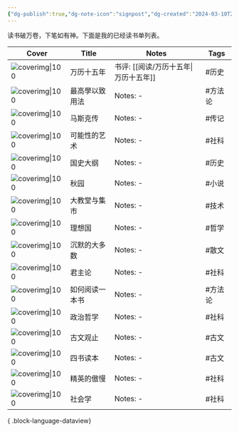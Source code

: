 ```yaml
---
{"dg-publish":true,"dg-note-icon":"signpost","dg-created":"2024-03-10T21:32:00","dg-updated":"2024-03-10T21:32:00","tags":["book","shelf","list"],"dg-path":"书架/已读书单.md","dg-pinned":"true","garden-index":"true","dg-hide-in-graph":"true","cssclasses":["cards","cards-cols-3","cards-cover","cards-cover-no-border"],"hideInGraph":"true","pinned":"true","contentClasses":"cards cards-cols-3 cards-cover cards-cover-no-border","dgPassFrontmatter":true,"noteIcon":"signpost","permalink":"/书架/已读书单/","created":"2024-03-10T21:32:00","updated":"2024-03-10T21:32:00"}
---
```


读书破万卷，下笔如有神。下面是我的已经读书单列表。

| Cover                                                                | Title   | Notes         | Tags |
| -------------------------------------------------------------------- | ------- | ------------- | ---- |
| ![coverimg\|100](https://s2.loli.net/2024/03/10/a3AItTdnc4YCVDE.jpg) | 万历十五年   | 书评: [[阅读/万历十五年\|万历十五年]] | #历史  |
| ![coverimg\|100](https://s2.loli.net/2024/03/12/rcHvwOMfdmF4pCL.jpg) | 最高學以致用法 | Notes: \-     | #方法论 |
| ![coverimg\|100](https://s2.loli.net/2024/03/12/IDU8jJWTP1StCER.jpg) | 马斯克传    | Notes: \-     | #传记  |
| ![coverimg\|100](https://s2.loli.net/2024/03/12/R5S8Jaj46Ge3LOC.jpg) | 可能性的艺术  | Notes: \-     | #社科  |
| ![coverimg\|100](https://s2.loli.net/2024/03/12/19hs5KojQDHiUmV.jpg) | 国史大纲    | Notes: \-     | #历史  |
| ![coverimg\|100](https://s2.loli.net/2024/03/12/rfJLZEKcqDnpPAH.jpg) | 秋园      | Notes: \-     | #小说  |
| ![coverimg\|100](https://s2.loli.net/2024/03/12/Lh9uvNp3j7qxKB4.jpg) | 大教堂与集市  | Notes: \-     | #技术  |
| ![coverimg\|100](https://s2.loli.net/2024/03/12/Eo1Z5OJgShMkulC.jpg) | 理想国     | Notes: \-     | #哲学  |
| ![coverimg\|100](https://s2.loli.net/2024/03/12/8GDHN7cmOlARUL5.jpg) | 沉默的大多数  | Notes: \-     | #散文  |
| ![coverimg\|100](https://s2.loli.net/2024/03/12/F3B4WyR1mMau6qd.jpg) | 君主论     | Notes: \-     | #社科  |
| ![coverimg\|100](https://s2.loli.net/2024/03/12/BULf65MGrqpIyxS.jpg) | 如何阅读一本书 | Notes: \-     | #方法论 |
| ![coverimg\|100](https://s2.loli.net/2024/03/12/pZG17bakiSeVTxC.jpg) | 政治哲学    | Notes: \-     | #社科  |
| ![coverimg\|100](https://s2.loli.net/2024/03/12/zD5KWf9SQagCqbe.jpg) | 古文观止    | Notes: \-     | #古文  |
| ![coverimg\|100](https://s2.loli.net/2024/03/12/LihaCWG1UH8yYV7.jpg) | 四书读本    | Notes: \-     | #古文  |
| ![coverimg\|100](https://s2.loli.net/2024/03/12/pBMcDs3N9vbqjdL.jpg) | 精英的傲慢   | Notes: \-     | #社科  |
| ![coverimg\|100](https://s2.loli.net/2024/03/12/UiuEOZPKFQpGBhg.jpg) | 社会学     | Notes: \-     | #社科  |


{ .block-language-dataview}